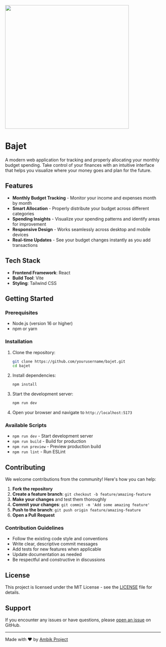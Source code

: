 

<img src="https://repository-images.githubusercontent.com/995529140/258d08f1-5937-4dd1-9679-222dd26a0190" width="400">

# Bajet

A modern web application for tracking and properly allocating your monthly budget spending. Take control of your finances with an intuitive interface that helps you visualize where your money goes and plan for the future.

## Features

- **Monthly Budget Tracking** - Monitor your income and expenses month by month
- **Smart Allocation** - Properly distribute your budget across different categories
- **Spending Insights** - Visualize your spending patterns and identify areas for improvement
- **Responsive Design** - Works seamlessly across desktop and mobile devices
- **Real-time Updates** - See your budget changes instantly as you add transactions

## Tech Stack

- **Frontend Framework**: React
- **Build Tool**: Vite
- **Styling**: Tailwind CSS

## Getting Started

### Prerequisites

- Node.js (version 16 or higher)
- npm or yarn

### Installation

1. Clone the repository:
   ```bash
   git clone https://github.com/yourusername/bajet.git
   cd bajet
   ```

2. Install dependencies:
   ```bash
   npm install
   ```

3. Start the development server:
   ```bash
   npm run dev
   ```

4. Open your browser and navigate to `http://localhost:5173`

### Available Scripts

- `npm run dev` - Start development server
- `npm run build` - Build for production
- `npm run preview` - Preview production build
- `npm run lint` - Run ESLint

## Contributing

We welcome contributions from the community! Here's how you can help:

1. **Fork the repository**
2. **Create a feature branch**: `git checkout -b feature/amazing-feature`
3. **Make your changes** and test them thoroughly
4. **Commit your changes**: `git commit -m 'Add some amazing feature'`
5. **Push to the branch**: `git push origin feature/amazing-feature`
6. **Open a Pull Request**

### Contribution Guidelines

- Follow the existing code style and conventions
- Write clear, descriptive commit messages
- Add tests for new features when applicable
- Update documentation as needed
- Be respectful and constructive in discussions

## License

This project is licensed under the MIT License - see the [LICENSE](LICENSE) file for details.

## Support

If you encounter any issues or have questions, please [open an issue](https://github.com/yourusername/bajet/issues) on GitHub.

---

Made with ❤️ by [Ambik Project](https://ambik.link)
